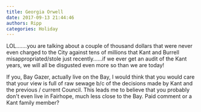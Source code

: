 ```yaml
---
title: Georgia Orwell
date: 2017-09-13 21:44:46
authors: Ripp
categories: Holiday
---
```


 LOL.......you are talking about a couple of thousand dollars that were never even charged to the City against tens of millions that Kant and Burrell misappropriated/stole just recently......if we ever get an audit of the Kant years, we will all be disgusted even more so than we are today!

If you, Bay Gazer, actually live on the Bay, I would think that you would care that your view is full of raw sewage b/c of the decisions made by Kant and the previous / current Council.  This leads me to believe that you probably don't even live in Fairhope, much less close to the Bay.  Paid comment or a Kant family member?